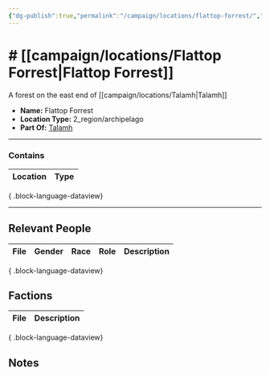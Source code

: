 ```yaml
---
{"dg-publish":true,"permalink":"/campaign/locations/flattop-forrest/","tags":["location"],"created":"2025-10-29T13:23:28.076-07:00","updated":"2025-10-29T13:46:51.302-07:00"}
---
```


# # [[campaign/locations/Flattop Forrest\|Flattop Forrest]]
A forest on the east end of [[campaign/locations/Talamh\|Talamh]]
<p><span><ul>
<li dir="auto"><strong>Name:</strong> Flattop Forrest</li>
<li dir="auto"><strong>Location Type:</strong> 2_region/archipelago</li>
<li dir="auto"><strong>Part Of:</strong> <a data-tooltip-position="top" aria-label="campaign/locations/Talamh.md" data-href="campaign/locations/Talamh.md" href="campaign/locations/Talamh.md" class="internal-link" target="_blank" rel="noopener nofollow">Talamh</a></li>
</ul></span></p>

---

### Contains
| Location | Type |
| -------- | ---- |

{ .block-language-dataview}

---

## Relevant People
| File | Gender | Race | Role | Description |
| ---- | ------ | ---- | ---- | ----------- |

{ .block-language-dataview}

## Factions
| File | Description |
| ---- | ----------- |

{ .block-language-dataview}

## Notes
